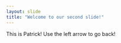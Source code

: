 ```yaml
---
layout: slide
title: "Welcome to our second slide!"
---
```

This is Patrick!
Use the left arrow to go back!
